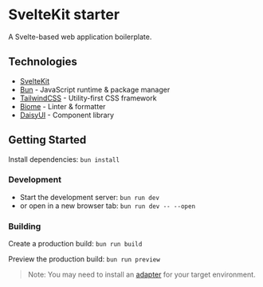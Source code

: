 # SvelteKit starter

A Svelte-based web application boilerplate.

## Technologies

- [SvelteKit](https://kit.svelte.dev/)
- [Bun](https://bun.sh/) - JavaScript runtime & package manager
- [TailwindCSS](https://tailwindcss.com/) - Utility-first CSS framework
- [Biome](https://biomejs.dev/) - Linter & formatter
- [DaisyUI](https://daisyui.com/) - Component library
## Getting Started

Install dependencies:
`bun install`

### Development
- Start the development server: `bun run dev`
- or open in a new browser tab: `bun run dev -- --open`

### Building

Create a production build:
`bun run build`


Preview the production build:
`bun run preview`

> Note: You may need to install an [adapter](https://svelte.dev/docs/kit/adapters) for your target environment.
